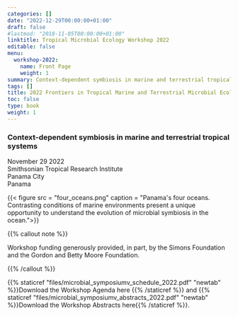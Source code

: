 ```yaml
---
categories: []
date: "2022-12-29T00:00:00+01:00"
draft: false
#lastmod: "2018-11-05T00:00:00+01:00"
linktitle: Tropical Microbial Ecology Workshop 2022
editable: false
menu:
  workshop-2022:
    name: Front Page
    weight: 1
summary: Context-dependent symbiosis in marine and terrestrial tropical systems
tags: []
title: 2022 Frontiers in Tropical Marine and Terrestrial Microbial Ecology
toc: false
type: book
weight: 1
---
```


### Context-dependent symbiosis in marine and terrestrial tropical systems

November 29 2022<br/>
Smithsonian Tropical Research Institute<br/>
Panama City<br/>
Panama<br/>


{{< figure src = "four_oceans.png" caption = "Panama's four oceans. Contrasting conditions of marine environments present a unique opportunity to understand the evolution of microbial symbiosis in the ocean.">}}

{{% callout note %}}

Workshop funding generously provided, in part, by the Simons Foundation and the Gordon and Betty Moore Foundation.

{{% /callout %}}

{{% staticref "files/microbial_symposiumv_schedule_2022.pdf" "newtab" %}}Download the Workshop Agenda here {{% /staticref %}} and {{% staticref "files/microbial_symposiumv_abstracts_2022.pdf" "newtab" %}}Download the Workshop Abstracts here{{% /staticref %}}.




